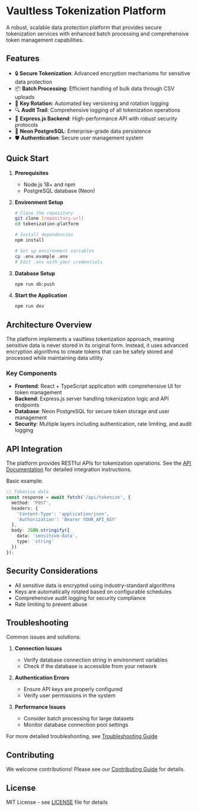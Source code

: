 # Vaultless Tokenization Platform

A robust, scalable data protection platform that provides secure tokenization services with enhanced batch processing and comprehensive token management capabilities.

## Features

- 🔒 **Secure Tokenization**: Advanced encryption mechanisms for sensitive data protection
- 📦 **Batch Processing**: Efficient handling of bulk data through CSV uploads
- 🔄 **Key Rotation**: Automated key versioning and rotation logging
- 🔍 **Audit Trail**: Comprehensive logging of all tokenization operations
- 🚀 **Express.js Backend**: High-performance API with robust security protocols
- 💾 **Neon PostgreSQL**: Enterprise-grade data persistence
- 🛡️ **Authentication**: Secure user management system

## Quick Start

1. **Prerequisites**
   - Node.js 18+ and npm
   - PostgreSQL database (Neon)

2. **Environment Setup**
   ```bash
   # Clone the repository
   git clone [repository-url]
   cd tokenization-platform

   # Install dependencies
   npm install

   # Set up environment variables
   cp .env.example .env
   # Edit .env with your credentials
   ```

3. **Database Setup**
   ```bash
   npm run db:push
   ```

4. **Start the Application**
   ```bash
   npm run dev
   ```

## Architecture Overview

The platform implements a vaultless tokenization approach, meaning sensitive data is never stored in its original form. Instead, it uses advanced encryption algorithms to create tokens that can be safely stored and processed while maintaining data utility.

### Key Components

- **Frontend**: React + TypeScript application with comprehensive UI for token management
- **Backend**: Express.js server handling tokenization logic and API endpoints
- **Database**: Neon PostgreSQL for secure token storage and user management
- **Security**: Multiple layers including authentication, rate limiting, and audit logging

## API Integration

The platform provides RESTful APIs for tokenization operations. See the [API Documentation](./docs/api-guide.md) for detailed integration instructions.

Basic example:
```typescript
// Tokenize data
const response = await fetch('/api/tokenize', {
  method: 'POST',
  headers: {
    'Content-Type': 'application/json',
    'Authorization': 'Bearer YOUR_API_KEY'
  },
  body: JSON.stringify({
    data: 'sensitive-data',
    type: 'string'
  })
});
```

## Security Considerations

- All sensitive data is encrypted using industry-standard algorithms
- Keys are automatically rotated based on configurable schedules
- Comprehensive audit logging for security compliance
- Rate limiting to prevent abuse

## Troubleshooting

Common issues and solutions:

1. **Connection Issues**
   - Verify database connection string in environment variables
   - Check if the database is accessible from your network

2. **Authentication Errors**
   - Ensure API keys are properly configured
   - Verify user permissions in the system

3. **Performance Issues**
   - Consider batch processing for large datasets
   - Monitor database connection pool settings

For more detailed troubleshooting, see [Troubleshooting Guide](./docs/troubleshooting.md)

## Contributing

We welcome contributions! Please see our [Contributing Guide](./docs/contributing.md) for details.

## License

MIT License - see [LICENSE](LICENSE) file for details
